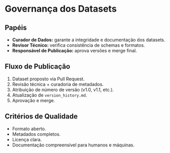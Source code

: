 # Governança dos Datasets

## Papéis
- **Curador de Dados:** garante a integridade e documentação dos datasets.
- **Revisor Técnico:** verifica consistência de schemas e formatos.
- **Responsável de Publicação:** aprova versões e merge final.

## Fluxo de Publicação
1. Dataset proposto via Pull Request.
2. Revisão técnica + curadoria de metadados.
3. Atribuição de número de versão (v1.0, v1.1, etc.).
4. Atualização de `version_history.md`.
5. Aprovação e merge.

## Critérios de Qualidade
- Formato aberto.
- Metadados completos.
- Licença clara.
- Documentação compreensível para humanos e máquinas.
